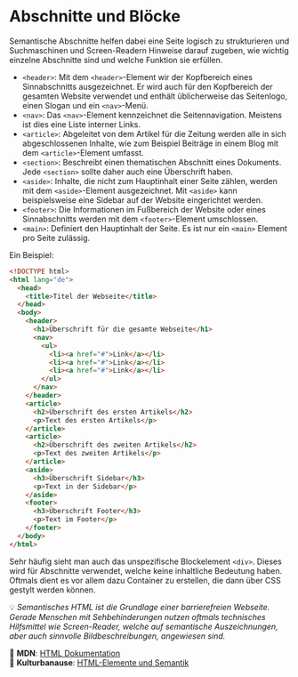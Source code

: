 # Abschnitte und Blöcke

Semantische Abschnitte helfen dabei eine Seite logisch zu strukturieren und Suchmaschinen und Screen-Readern Hinweise darauf zugeben, wie wichtig einzelne Abschnitte sind und welche Funktion sie erfüllen.

- `<header>`: Mit dem `<header>`-Element wir der Kopfbereich eines Sinnabschnitts ausgezeichnet. Er wird auch für den Kopfbereich der gesamten Website verwendet und enthält üblicherweise das Seitenlogo, einen Slogan und ein `<nav>`-Menü.
- `<nav>`: Das `<nav>`-Element kennzeichnet die Seitennavigation. Meistens ist dies eine Liste interner Links.
- `<article>`: Abgeleitet von dem Artikel für die Zeitung werden alle in sich abgeschlossenen Inhalte, wie zum Beispiel Beiträge in einem Blog mit dem `<article>`-Element umfasst.
- `<section>`: Beschreibt einen thematischen Abschnitt eines Dokuments. Jede `<section>` sollte daher auch eine Überschrift haben.
- `<aside>`: Inhalte, die nicht zum Hauptinhalt einer Seite zählen, werden mit dem `<aside>`-Element ausgezeichnet. Mit `<aside>` kann beispielsweise eine Sidebar auf der Website eingerichtet werden.
- `<footer>`: Die Informationen im Fußbereich der Website oder eines Sinnabschnitts werden mit dem `<footer>`-Element umschlossen.
- `<main>`: Definiert den Hauptinhalt der Seite. Es ist nur ein `<main>` Element pro Seite zulässig.

Ein Beispiel:

```html
<!DOCTYPE html>
<html lang="de">
  <head>
    <title>Titel der Webseite</title>
  </head>
  <body>
    <header>
      <h1>Überschrift für die gesamte Webseite</h1>
      <nav>
        <ul>
          <li><a href="#">Link</a></li>
          <li><a href="#">Link</a></li>
          <li><a href="#">Link</a></li>
        </ul>
      </nav>
    </header>
    <article>
      <h2>Überschrift des ersten Artikels</h2>
      <p>Text des ersten Artikels</p>
    </article>
    <article>
      <h2>Überschrift des zweiten Artikels</h2>
      <p>Text des zweiten Artikels</p>
    </article>
    <aside>
      <h3>Überschrift Sidebar</h3>
      <p>Text in der Sidebar</p>
    </aside>
    <footer>
      <h3>Überschrift Footer</h3>
      <p>Text im Footer</p>
    </footer>
  </body>
</html>
```

Sehr häufig sieht man auch das unspezifische Blockelement `<div>`. Dieses wird für Abschnitte verwendet, welche keine inhaltliche Bedeutung haben. Oftmals dient es vor allem dazu Container zu erstellen, die dann über CSS gestylt werden können.

💡 _Semantisches HTML ist die Grundlage einer barrierefreien Webseite. Gerade Menschen mit Sehbehinderungen nutzen oftmals technisches Hilfsmittel wie Screen-Reader, welche auf semantische Auszeichnungen, aber auch sinnvolle Bildbeschreibungen, angewiesen sind._

📖 **MDN**: [HTML Dokumentation](<https://developer.mozilla.org/en-US/docs/Web/HTML/HTML5/HTML5_element_list#Abschnitte_(Sections)>)  
📖 **Kulturbanause**: [HTML-Elemente und Semantik](https://blog.kulturbanause.de/2008/01/html-elemente-und-semantik/)
